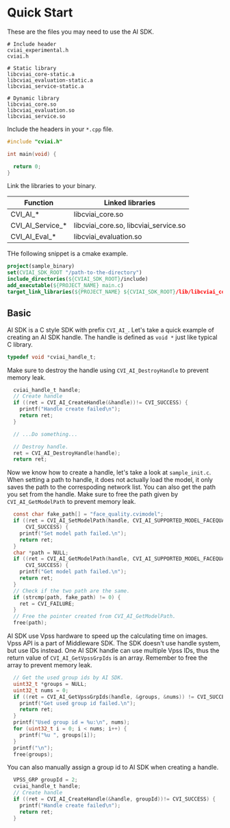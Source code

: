 # Quick Start

These are the files you may need to use the AI SDK.

``` shell
# Include header
cviai_experimental.h
cviai.h

# Static library
libcviai_core-static.a
libcviai_evaluation-static.a
libcviai_service-static.a

# Dynamic library
libcviai_core.so
libcviai_evaluation.so
libcviai_service.so
```

Include the headers in your ``*.cpp`` file.

```c
#include "cviai.h"

int main(void) {

  return 0;
}
```

Link the libraries to your binary.

| Function            | Linked libraries                      |
|---------------------|---------------------------------------|
| CVI_AI_*            | libcviai_core.so                      |
| CVI_AI_Service_*    | libcviai_core.so, libcviai_service.so |
| CVI_AI_Eval_*       | libcviai_evaluation.so                |

THe following snippet is a cmake example.

```cmake
project(sample_binary)
set(CVIAI_SDK_ROOT "/path-to-the-directory")
include_directories(${CVIAI_SDK_ROOT}/include)
add_executable(${PROJECT_NAME} main.c)
target_link_libraries(${PROJECT_NAME} ${CVIAI_SDK_ROOT}/lib/libcviai_core.so)
```

## Basic

AI SDK is a C style SDK with prefix ``CVI_AI_``. Let's take a quick example of creating an AI SDK handle. The handle is defined as ``void *`` just like typical C library.

```c
typedef void *cviai_handle_t;
```

Make sure to destroy the handle using ``CVI_AI_DestroyHandle`` to prevent memory leak.

```c
  cviai_handle_t handle;
  // Create handle
  if ((ret = CVI_AI_CreateHandle(&handle))!= CVI_SUCCESS) {
    printf("Handle create failed\n");
    return ret;
  }

  // ...Do something...

  // Destroy handle.
  ret = CVI_AI_DestroyHandle(handle);
  return ret;
```

Now we know how to create a handle, let's take a look at ``sample_init.c``. When setting a path to handle, it does not actually load the model, it only saves the path to the correspoding network list. You can also get the path you set from the handle. Make sure to free the path given by ``CVI_AI_GetModelPath`` to prevent memory leak.

```c
  const char fake_path[] = "face_quality.cvimodel";
  if ((ret = CVI_AI_SetModelPath(handle, CVI_AI_SUPPORTED_MODEL_FACEQUALITY, fake_path)) !=
      CVI_SUCCESS) {
    printf("Set model path failed.\n");
    return ret;
  }
  char *path = NULL;
  if ((ret = CVI_AI_GetModelPath(handle, CVI_AI_SUPPORTED_MODEL_FACEQUALITY, &path)) !=
      CVI_SUCCESS) {
    printf("Get model path failed.\n");
    return ret;
  }
  // Check if the two path are the same.
  if (strcmp(path, fake_path) != 0) {
    ret = CVI_FAILURE;
  }
  // Free the pointer created from CVI_AI_GetModelPath.
  free(path);
```

AI SDK use Vpss hardware to speed up the calculating time on images. Vpss API is a part of Middleware SDK. The SDK doesn't use handle system, but use IDs instead. One AI SDK handle can use multiple Vpss IDs, thus the return value of ``CVI_AI_GetVpssGrpIds`` is an array. Remember to free the array to prevent memory leak.

```c
  // Get the used group ids by AI SDK.
  uint32_t *groups = NULL;
  uint32_t nums = 0;
  if ((ret = CVI_AI_GetVpssGrpIds(handle, &groups, &nums)) != CVI_SUCCESS) {
    printf("Get used group id failed.\n");
    return ret;
  }
  printf("Used group id = %u:\n", nums);
  for (uint32_t i = 0; i < nums; i++) {
    printf("%u ", groups[i]);
  }
  printf("\n");
  free(groups);
```

You can also manually assign a group id to AI SDK when creating a handle.

```c
  VPSS_GRP groupId = 2;
  cviai_handle_t handle;
  // Create handle
  if ((ret = CVI_AI_CreateHandle(&handle, groupId))!= CVI_SUCCESS) {
    printf("Handle create failed\n");
    return ret;
  }
```
